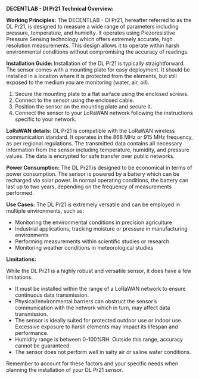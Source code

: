 **DECENTLAB - Dl Pr21 Technical Overview:**

**Working Principles:**
The DECENTLAB - Dl Pr21, hereafter referred to as the DL Pr21, is designed to measure a wide range of parameters including pressure, temperature, and humidity. It operates using Piezoresistive Pressure Sensing technology which offers extremely accurate, high resolution measurements. This design allows it to operate within harsh environmental conditions without compromising the accuracy of readings.

**Installation Guide:**
Installation of the DL Pr21 is typically straightforward. The sensor comes with a mounting plate for easy deployment. It should be installed in a location where it is protected from the elements, but still exposed to the medium you are monitoring (water, air, oil). 

1. Secure the mounting plate to a flat surface using the enclosed screws.
2. Connect to the sensor using the enclosed cable. 
3. Position the sensor on the mounting plate and secure it.
4. Connect the sensor to your LoRaWAN network following the instructions specific to your network.

**LoRaWAN details:**
DL Pr21 is compatible with the LoRaWAN wireless communication standard. It operates in the 868 MHz or 915 MHz frequency, as per regional regulations. The transmitted data contains all necessary information from the sensor including temperature, humidity, and pressure values. The data is encrypted for safe transfer over public networks.

**Power Consumption:**
The DL Pr21 is designed to be economical in terms of power consumption. The sensor is powered by a battery which can be recharged via solar power. In normal operating conditions, the battery can last up to two years, depending on the frequency of measurements performed.

**Use Cases:**
The DL Pr21 is extremely versatile and can be employed in multiple environments, such as:

- Monitoring the environmental conditions in precision agriculture
- Industrial applications, tracking moisture or pressure in manufacturing environments
- Performing measurements within scientific studies or research
- Monitoring weather conditions in meteorological studies

**Limitations:**

While the DL Pr21 is a highly robust and versatile sensor, it does have a few limitations:

- It must be installed within the range of a LoRaWAN network to ensure continuous data transmission.
- Physical/environmental barriers can obstruct the sensor’s communication with the network which in turn, may affect data transmission.
- The sensor is ideally suited for protected outdoor use or indoor use. Excessive exposure to harsh elements may impact its lifespan and performance.
- Humidity range is between 0-100%RH. Outside this range, accuracy cannot be guaranteed.
- The sensor does not perform well in salty air or saline water conditions.

Remember to account for these factors and your specific needs when planning the installation of your DL Pr21 sensor.